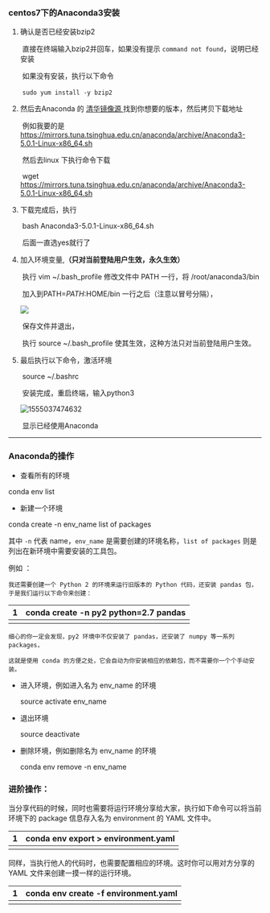 ### centos7下的Anaconda3安装

1. 确认是否已经安装bzip2

   ​	直接在终端输入bzip2并回车，如果没有提示 `command not found`，说明已经安装

   ​	如果没有安装，执行以下命令

   ​	`sudo yum install -y bzip2`

2. 然后去Anaconda 的 [清华镜像源 ](https://mirrors.tuna.tsinghua.edu.cn/anaconda/archive/)找到你想要的版本，然后拷贝下载地址

   ​	例如我要的是 <https://mirrors.tuna.tsinghua.edu.cn/anaconda/archive/Anaconda3-5.0.1-Linux-x86_64.sh>

   ​	然后去linux 下执行命令下载

   ​	wget https://mirrors.tuna.tsinghua.edu.cn/anaconda/archive/Anaconda3-5.0.1-Linux-x86_64.sh

3. 下载完成后，执行

   ​	bash Anaconda3-5.0.1-Linux-x86_64.sh

   ​	后面一直选yes就行了

4. 加入环境变量,**（只对当前登陆用户生效，永久生效）**

   ​	执行 vim ~/.bash_profile 修改文件中 PATH 一行，将 /root/anaconda3/bin 

   ​	加入到PATH=$PATH:$HOME/bin 一行之后（注意以冒号分隔），

   ![](https://mkdown-1256191338.cos.ap-beijing.myqcloud.com//mkdown20200107180349.png)

   ​	保存文件并退出，

   ​	执行 source ~/.bash_profile 使其生效，这种方法只对当前登陆用户生效。

5. 最后执行以下命令，激活环境

   ​	source ~/.bashrc

   ​	安装完成，重启终端，输入python3

   ![1555037474632](C:\Users\Administrator\AppData\Roaming\Typora\typora-user-images\1555037474632.png)

   ​	显示已经使用Anaconda

------

### Anaconda的操作

-  查看所有的环境

  conda env list

-  新建一个环境

  conda create -n env_name  list of packages

  其中 `-n` 代表 name，`env_name` 是需要创建的环境名称，`list of packages` 则是列出在新环境中需要安装的工具包。

    

  例如 ： 

    我还需要创建一个 Python 2 的环境来运行旧版本的 Python 代码，还安装 pandas 包，于是我们运行以下命令来创建：

  

  | 1    | conda create -n py2 python=2.7 pandas |
  | ---- | ------------------------------------- |
  |      |                                       |

    细心的你一定会发现，py2 环境中不仅安装了 pandas，还安装了 numpy 等一系列 packages，

    这就是使用 conda 的方便之处，它会自动为你安装相应的依赖包，而不需要你一个个手动安装。

- 进入环境，例如进入名为 env_name 的环境

  source activate env_name

- 退出环境

  source deactivate

- 删除环境，例如删除名为 env_name 的环境

  conda env remove -n env_name

### 进阶操作：

当分享代码的时候，同时也需要将运行环境分享给大家，执行如下命令可以将当前环境下的 package 信息存入名为 environment 的 YAML 文件中。

| 1    | conda env export > environment.yaml |
| ---- | ----------------------------------- |
|      |                                     |

同样，当执行他人的代码时，也需要配置相应的环境。这时你可以用对方分享的 YAML 文件来创建一摸一样的运行环境。



| 1    | conda env create -f environment.yaml |
| ---- | ------------------------------------ |
|      |                                      |

